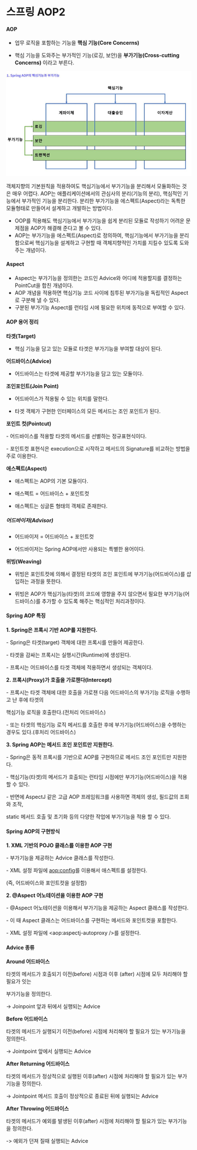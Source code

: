 # 스프링 AOP2

#### AOP

* 업무 로직을 포함하는 기능을 **핵심 기능(Core Concerns)**

- 핵심 기능을 도와주는 부가적인 기능(로깅, 보안)을 **부가기능(Cross-cutting Concerns)** 이라고 부른다.

![AOP2](./asset/AOP2.JPG)





객체지향의 기본원칙을 적용하여도 핵심기능에서 부가기능을 분리해서 모듈화하는 것은 매우 어렵다. AOP는 애플리케이션에서의 관심사의 분리(기능의 분리), 핵심적인 기능에서 부가적인 기능을 분리한다. 분리한 부가기능을 에스펙트(Aspect)라는 독특한 모듈형태로 만들어서 설계하고 개발하는 방법이다.

* OOP를 적용해도 핵심기능에서 부가기능을 쉽게 분리된 모듈로 작성하기 어려운 문제점을 AOP가 해결해 준다고 볼 수 있다.
* AOP는 부가기능을 에스펙트(Aspect)로 정의하여, 핵심기능에서 부가기능을 분리함으로써 핵심기능을 설계하고 구현할 때 객체지향적인 가치를 지킬수 있도록 도와주는 개념이다.



#### Aspect

* Aspect는 부가기능을 정의한는 코드인 Advice와 어디에 적용할지를 결정하는  PointCut을 합친 개념이다.
* AOP 개념을 적용하면 핵심기능 코드 사이에 침투된 부가기능을 독립적인 Aspect로 구분해 낼 수 있다.
* 구분된 부가기능 Aspect를 런타임 시에 필요한 위치에 동적으로 부여할 수 있다. 



#### AOP 용어 정리

**타겟(Target)**

- 핵심 기능을 담고 있는 모듈로 타겟은 부가기능을 부여할 대상이 된다.



**어드바이스(Advice)**

- 어드바이스는 타겟에 제공할 부가기능을 담고 있는 모듈이다.



**조인포인트(Join Point)**

- 어드바이스가 적용될 수 있는 위치를 말한다.

- 타겟 객체가 구현한 인터페이스의 모든 메서드는 조인 포인트가 된다.



**포인트 컷(Pointcut)**

\- 어드바이스를 적용할 타겟의 메서드를 선별하는 정규표현식이다.

\- 포인트컷 표현식은 execution으로 시작하고 메서드의 Signature를 비교하는 방법을 주로 이용한다.



**애스펙트(Aspect)**

* 애스펙트는 AOP의 기본 모듈이다.

- 애스펙트 = 어드바이스 + 포인트컷

- 애스펙트는 싱글톤 형태의 객체로 존재한다.



##### 어드바이저(Advisor)

- 어드바이저 = 어드바이스 + 포인트컷

- 어드바이저는 Spring AOP에서만 사용되는 특별한 용어이다.



**위빙(Weaving)**

* 위빙은 포인트컷에 의해서 결정된 타겟의 조인 포인트에 부가기능(어드바이스)를 삽입하는 과정을 뜻한다.

- 위빙은 AOP가 핵심기능(타겟)의 코드에 영향을 주지 않으면서 필요한 부가기능(어드바이스)를 추가할 수 있도록 해주는 핵심적인 처리과정이다.



#### Spring AOP 특징

**1. Spring은 프록시 기반 AOP를 지원한다.**

\- Spring은 타겟(target) 객체에 대한 프록시를 만들어 제공한다.

\- 타겟을 감싸는 프록시는 실행시간(Runtime)에 생성된다.

\- 프록시는 어드바이스를 타겟 객체에 적용하면서 생성되는 객체이다.



**2. 프록시(Proxy)가 호출을 가로챈다(Intercept)**

\- 프록시는 타겟 객체에 대한 호출을 가로챈 다음 어드바이스의 부가기능 로직을 수행하고 난 후에 타겟의

핵심기능 로직을 호출한다.(전처리 어드바이스)



\- 또는 타겟의 핵심기능 로직 메서드를 호출한 후에 부가기능(어드바이스)을 수행하는 경우도 있다.(후처리 어드바이스)



**3. Spring AOP는 메서드 조인 포인트만 지원한다.**

\- Spring은 동적 프록시를 기반으로 AOP를 구현하므로 메서드 조인 포인트만 지원한다.

\- 핵심기능(타겟)의 메서드가 호출되는 런타임 시점에만 부가기능(어드바이스)을 적용할 수 있다.



\- 반면에 AspectJ 같은 고급 AOP 프레임워크를 사용하면 객체의 생성, 필드값의 조회와 조작,

static 메서드 호출 및 초기화 등의 다양한 작업에 부가기능을 적용 할 수 있다.



#### Spring AOP의 구현방식

**1. XML 기반의 POJO 클래스를 이용한 AOP 구현**

\- 부가기능을 제공하는 Advice 클래스를 작성한다.

\- XML 설정 파일에 <aop:config>를 이용해서 애스펙트를 설정한다.

(즉, 어드바이스와 포인트컷을 설정함)



**2. @Aspect 어노테이션을 이용한 AOP 구현**

\- @Aspect 어노테이션을 이용해서 부가기능을 제공하는 Aspect 클래스를 작성한다.

\- 이 때 Aspect 클래스는 어드바이스를 구현하는 메서드와 포인트컷을 포함한다.

\- XML 설정 파일에 <aop:aspectj-autoproxy />를 설정한다.



#### Advice 종류

**Around 어드바이스**

타겟의 메서드가 호출되기 이전(before) 시점과 이후 (after) 시점에 모두 처리해야 할 필요가 잇는

부가기능을 정의한다.

-> Joinpoint 앞과 뒤에서 실행되는 Advice





**Before 어드바이스**

타겟의 메서드가 실행되기 이전(before) 시점에 처리해야 할 필요가 있는 부가기능을 정의한다.

-> Jointpoint 앞에서 실행되는 Advice





**After Returning 어드바이스**

타겟의 메서드가 정상적으로 실행된 이후(after) 시점에 처리해야 할 필요가 있는 부가기능을 정의한다.

-> Jointpoint 메서드 호출이 정상적으로 종료된 뒤에 실행되는 Advice





**After Throwing 어드바이스**

타겟의 메서드가 예외를 발생된 이후(after) 시점에 처리해야 할 필요가 있는 부가기능을 정의한다.

-> 예외가 던져 질때 실행되는 Advice


